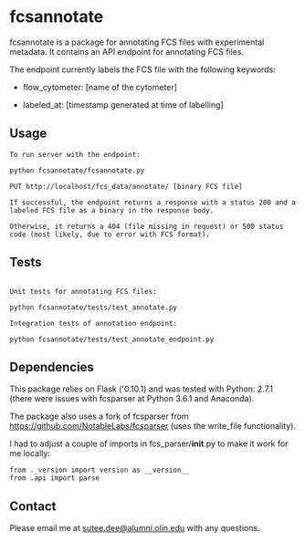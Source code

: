 # fcsannotate

fcsannotate is a package for annotating FCS files with experimental metadata. It contains an API endpoint for annotating FCS files.

The endpoint currently labels the FCS file with the following keywords:

* flow_cytometer: [name of the cytometer]

* labeled_at: [timestamp generated at time of labelling]

## Usage

~~~~
To run server with the endpoint:

python fcsannotate/fcsannotate.py

PUT http://localhost/fcs_data/annotate/ [binary FCS file]

If successful, the endpoint returns a response with a status 200 and a labeled FCS file as a binary in the response body.

Otherwise, it returns a 404 (file missing in request) or 500 status code (most likely, due to error with FCS format).

~~~~

## Tests

~~~~

Unit tests for annotating FCS files:

python fcsannotate/tests/test_annotate.py

Integration tests of annotation endpoint:

python fcsannotate/tests/test_annotate_endpoint.py

~~~~

## Dependencies

This package relies on Flask ('0.10.1) and was tested with Python: 2.7.1 (there were issues with fcsparser at Python 3.6.1 and Anaconda).

The package also uses a fork of fcsparser from https://github.com/NotableLabs/fcsparser (uses the write_file functionality).  

I had to adjust a couple of imports in fcs_parser/__init__.py to make it work for me locally:

~~~~
from ._version import version as __version__
from .api import parse
~~~~

## Contact

Please email me at sutee.dee@alumni.olin.edu with any questions.
